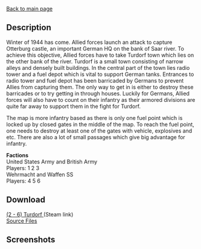 [Back to main page](https://taddan.github.io/library/)<br/>
## Description
Winter of 1944 has come. Allied forces launch an attack to capture Otterburg castle, an important German HQ on the bank of Saar river. To achieve this objective, Allied forces have to take Turdorf town which lies on the other bank of the river. Turdorf is a small town consisting of narrow alleys and densely built buildings. In the central part of the town lies radio tower and a fuel depot which is vital to support German tanks. Entrances to radio tower and fuel depot has been barricaded by Germans to prevent Allies from capturing them. The only way to get in is either to destroy these barricades or to try getting in through houses. Luckily for Germans, Allied forces will also have to count on their infantry as their armored divisions are quite far away to support them in the fight for Turdorf.

The map is more infantry based as there is only one fuel point which is locked up by closed gates in the middle of the map. To reach the fuel point, one needs to destroy at least one of the gates with vehicle, explosives and etc. There are also a lot of small passages which give big advantage for infantry.

<b>Factions</b><br/>
United States Army and British Army<br/>
Players: 1 2 3<br/>
Wehrmacht and Waffen SS<br/>
Players: 4 5 6<br/>
## Download
[(2 - 6) Turdorf ](https://steamcommunity.com/sharedfiles/filedetails/?id=1269540437) (Steam link)<br/>
[Source Files]()

## Screenshots

